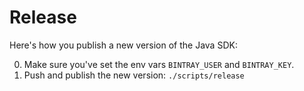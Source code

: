 # Release

Here's how you publish a new version of the Java SDK:

0. Make sure you've set the env vars `BINTRAY_USER` and `BINTRAY_KEY`.
1. Push and publish the new version: `./scripts/release`
